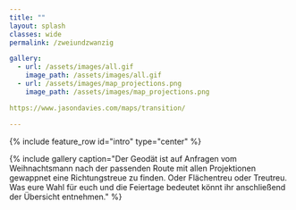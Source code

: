 ```yaml
---
title: ""
layout: splash
classes: wide
permalink: /zweiundzwanzig

gallery: 
  - url: /assets/images/all.gif
    image_path: /assets/images/all.gif
  - url: /assets/images/map_projections.png
    image_path: /assets/images/map_projections.png

https://www.jasondavies.com/maps/transition/

---
```


{% include feature_row id="intro" type="center" %}

{% include gallery caption="Der Geodät ist auf Anfragen vom Weihnachtsmann nach der passenden Route mit allen Projektionen gewappnet eine Richtungstreue zu finden. Oder Flächentreu oder Treutreu. Was eure Wahl für euch und die Feiertage bedeutet könnt ihr anschließend der Übersicht entnehmen." %}
